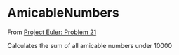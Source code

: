 # AmicableNumbers

From [Project Euler: Problem 21](https://projecteuler.net/problem=21)

Calculates the sum of all amicable numbers under 10000